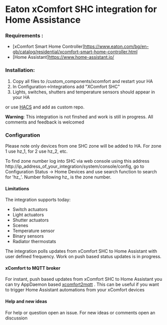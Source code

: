 
# Eaton xComfort SHC integration for Home Assistance 

### Requirements :
- [xComfort Smart Home Controller]https://www.eaton.com/bg/en-gb/catalog/residential/xcomfort-smart-home-controller.html
- [Home Assistant]https://www.home-assistant.io/


### Installation:
  1. Copy all files to /custom_components/xcomfort and restart your HA
  2. In Configuration->Integrations add "XComfort SHC"
  3. Lights, switches, shutters and temperature sensors should appear in your HA

or use [HACS](https://hacs.xyz/docs/setup/download "HACS") and add as custom repo.

<b>Warning</b>: This integration is not finshed and work is still in progress. All comments and feedback is welcomed

### Configuration

Please note only devices from one SHC zone will be added to HA. For zone 1 use hz_1, for 2 use hz_2, etc.

To find zone number log into SHC via web console using this address http://ip_address_of_your_integration/system/console/config, go to Configuration Status -> Home Devices and use search function to search for 'hz_'. Number following hz_ is the zone number.

#### Limitations

The integration supports today:
- Switch actuators
- Light actuators 
- Shutter actuators
- Scenes
- Temperature sensor
- Binary sensors
- Radiator thermostats

The integration polls updates from xComfort SHC to Home Assistant with user defined frequency. Work on push based status updates is in progress.


#### xComfort to MQTT broker
For instant, push based updates from xComfort SHC to Home Assistant you can try AppDaemon based [xcomfort2mqtt](https://github.com/plamish/xcomfort2mqtt "xcomfort2mqtt") . This can be useful if you want to trigger  Home Assistant automations from your xComfort devices

#### Help and new ideas
For help or question open an issue. For new ideas or comments open an discussion



